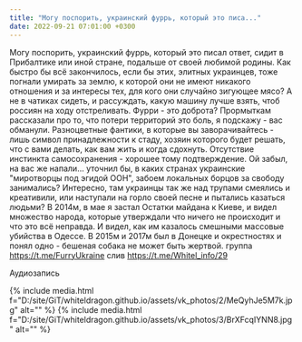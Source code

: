 ```yaml
---
title: "Могу поспорить, украинский фуррь, который это писа..."
date: 2022-09-21 07:01:00 +0300
---
```


Могу поспорить, украинский фуррь, который это писал ответ, сидит в Прибалтике или иной стране, подальше от своей любимой родины.
Как быстро бы всё закончилось, если бы этих, элитных украинцев, тоже погнали умирать за землю, к которой они не имеют никакого отношения и за интересы тех, для кого они случайно зигующее мясо?
А не в чатиках сидеть, и рассуждать, какую машину лучше взять, чтоб россиян на ходу отстреливать. Фурри - это доброта?
Прормыткам рассказали про то, что потери территорий это боль, я подскажу - вас обманули. Разноцветные фантики, в которые вы заворачивайтесь - лишь символ принадлежности к стаду, хозяин которого будет решать, что с вами делать, как вам жить и когда сдохнуть. Отсутствие инстинкта самосохранения - хорошее тому подтверждение.
Ой забыл, на вас же напали... уточнил бы, в каких странах украинские "миротворцы под эгидой ООН", забоем локальных борцов за свободу занимались? Интересно, там украинцы так же над трупами смеялись и креативили, или наступали на горло своей песне и пытались казаться людьми?
В 2014м, в мае я застал Остатки майдана к Киеве, и видел множество народа, которые утверждали что ничего не происходит и что это всё неправда. И видел, как им казалось смешными массовые убийства в Одессе.
В 2015м и 2017м был в Донецке и окрестностях и понял одно - бешеная собака не может быть жертвой.
группа https://t.me/FurryUkraine
слив https://t.me/Whitel_info/29


Аудиозапись

{% include media.html f="D:/site/GiT/whiteldragon.github.io/assets/vk_photos/2/MeQyhJe5M7k.jpg" alt="" %}
{% include media.html f="D:/site/GiT/whiteldragon.github.io/assets/vk_photos/3/BrXFcqIYNN8.jpg" alt="" %}

